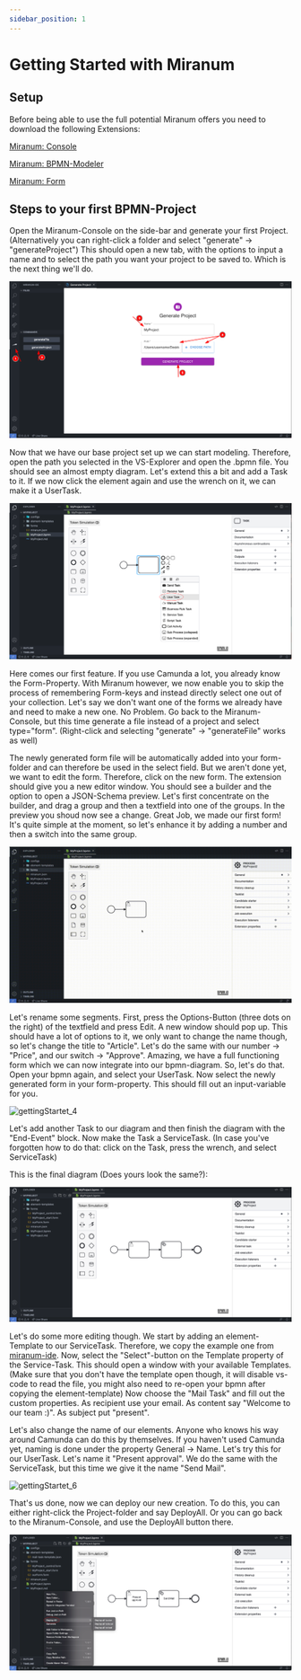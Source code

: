 ```yaml
---
sidebar_position: 1
---
```


# Getting Started with Miranum

## Setup
Before being able to use the full potential Miranum offers you need to download the following Extensions:

[Miranum: Console](https://marketplace.visualstudio.com/items?itemName=miragon-gmbh.miranum-console)

[Miranum: BPMN-Modeler](https://marketplace.visualstudio.com/items?itemName=miragon-gmbh.vs-code-bpmn-modeler)

[Miranum: Form](https://marketplace.visualstudio.com/items?itemName=miragon-gmbh.miranum-vs-code-forms)


## Steps to your first BPMN-Project
Open the Miranum-Console on the side-bar and generate your first Project. 
(Alternatively you can right-click a folder and select "generate" -> "generateProject")
This should open a new tab, with the options to input a name and to select the path you want your project to be saved to. Which is the next thing we'll do.

![gettingStartet_1](img/gettingStartet_step1.png)

Now that we have our base project set up we can start modeling. 
Therefore, open the path you selected in the VS-Explorer and open the .bpmn file.
You should see an almost empty diagram. Let's extend this a bit and add a Task to it.
If we now click the element again and use the wrench on it, we can make it a UserTask.

![gettingStartet_2](img/gettingStartet_step2.png)

Here comes our first feature. If you use Camunda a lot, you already know the Form-Property.
With Miranum however, we now enable you to skip the process of remembering Form-keys and instead directly select one out of your collection.
Let's say we don't want one of the forms we already have and need to make a new one. No Problem.
Go back to the Miranum-Console, but this time generate a file instead of a project and select type="form". (Right-click and selecting "generate" -> "generateFile" works as well)

The newly generated form file will be automatically added into your form-folder and can therefore be used in the select field.
But we aren't done yet, we want to edit the form. Therefore, click on the new form.
The extension should give you a new editor window. You should see a builder and the option to open a JSON-Schema preview.
Let's first concentrate on the builder, and drag a group and then a textfield into one of the groups. 
In the preview you shoud now see a change.
Great Job, we made our first form! It's quite simple at the moment, so let's enhance it by adding a number and then a switch into the same group.

![gettingStartet_3](img/gettingStartet_step3.gif)

Let's rename some segments. First, press the Options-Button (three dots on the right) of the textfield and press Edit. 
A new window should pop up. This should have a lot of options to it, we only want to change the name though, so let's change the title to "Article".
Let's do the same with our number -> "Price", and our switch -> "Approve".
Amazing, we have a full functioning form which we can now integrate into our bpmn-diagram.
So, let's do that. Open your bpmn again, and select your UserTask. 
Now select the newly generated form in your form-property. This should fill out an input-variable for you.

![gettingStartet_4](img/gettingStartet_step4.gif)

Let's add another Task to our diagram and then finish the diagram with the "End-Event" block.
Now make the Task a ServiceTask. (In case you've forgotten how to do that: click on the Task, press the wrench, and select ServiceTask)

This is the final diagram (Does yours look the same?):

![gettingStartet_5](img/gettingStartet_step5.png)

Let's do some more editing though. We start by adding an element-Template to our ServiceTask.
Therefore, we copy the example one from [miranum-ide](https://github.com/FlowSquad/miranum-ide/blob/main/resources/templates/basicTemplates/mail-task-template.json).
Now, select the "Select"-button on the Template property of the Service-Task.
This should open a window with your available Templates. (Make sure that you don't have the template open though, it will disable vs-code to read the file, you might also need to re-open your bpmn after copying the element-template) 
Now choose the "Mail Task" and fill out the custom properties.
As recipient use your email. As content say "Welcome to our team :)". As subject put "present".

Let's also change the name of our elements. Anyone who knows his way around Camunda can do this by themselves.
If you haven't used Camunda yet, naming is done under the property General -> Name.
Let's try this for our UserTask. Let's name it "Present approval". We do the same with the ServiceTask, but this time we give it the name "Send Mail".

![gettingStartet_6](img/gettingStartet_step6.gif)

That's us done, now we can deploy our new creation. To do this, you can either right-click the Project-folder and say DeployAll.
Or you can go back to the Miranum-Console, and use the DeployAll button there.

![gettingStartet_7](img/gettingStartet_step7.png)

